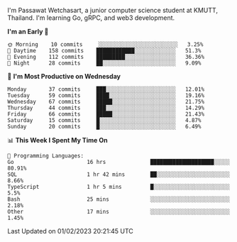 
I'm Passawat Wetchasart, a junior computer science student at KMUTT, Thailand. I'm learning Go, gRPC, and web3 development.



<!--START_SECTION:waka-->
**I'm an Early 🐤** 

```text
🌞 Morning    10 commits     ░░░░░░░░░░░░░░░░░░░░░░░░░   3.25% 
🌆 Daytime    158 commits    ████████████░░░░░░░░░░░░░   51.3% 
🌃 Evening    112 commits    █████████░░░░░░░░░░░░░░░░   36.36% 
🌙 Night      28 commits     ██░░░░░░░░░░░░░░░░░░░░░░░   9.09%

```
📅 **I'm Most Productive on Wednesday** 

```text
Monday       37 commits     ███░░░░░░░░░░░░░░░░░░░░░░   12.01% 
Tuesday      59 commits     ████░░░░░░░░░░░░░░░░░░░░░   19.16% 
Wednesday    67 commits     █████░░░░░░░░░░░░░░░░░░░░   21.75% 
Thursday     44 commits     ███░░░░░░░░░░░░░░░░░░░░░░   14.29% 
Friday       66 commits     █████░░░░░░░░░░░░░░░░░░░░   21.43% 
Saturday     15 commits     █░░░░░░░░░░░░░░░░░░░░░░░░   4.87% 
Sunday       20 commits     █░░░░░░░░░░░░░░░░░░░░░░░░   6.49%

```


📊 **This Week I Spent My Time On** 

```text
💬 Programming Languages: 
Go                       16 hrs              ████████████████████░░░░░   80.91% 
SQL                      1 hr 42 mins        ██░░░░░░░░░░░░░░░░░░░░░░░   8.66% 
TypeScript               1 hr 5 mins         █░░░░░░░░░░░░░░░░░░░░░░░░   5.5% 
Bash                     25 mins             ░░░░░░░░░░░░░░░░░░░░░░░░░   2.18% 
Other                    17 mins             ░░░░░░░░░░░░░░░░░░░░░░░░░   1.45%

```


 Last Updated on 01/02/2023 20:21:45 UTC
<!--END_SECTION:waka-->

<!--
**markpassawat/markpassawat** is a ✨ _special_ ✨ repository because its `README.md` (this file) appears on your GitHub profile.

Here are some ideas to get you started:

- 🔭 I’m currently working on ...
- 🌱 I’m currently learning ...
- 👯 I’m looking to collaborate on ...
- 🤔 I’m looking for help with ...
- 💬 Ask me about ...
- 📫 How to reach me: ...
- 😄 Pronouns: He/Him
- ⚡ Fun fact: ...
-->
